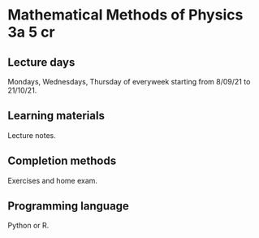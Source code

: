 # Mathematical Methods of Physics 3a 5 cr

## Lecture days
Mondays, Wednesdays, Thursday of everyweek starting from 8/09/21 to 21/10/21.

## Learning materials
Lecture notes.

## Completion methods
Exercises and home exam.

## Programming language
Python or R.
